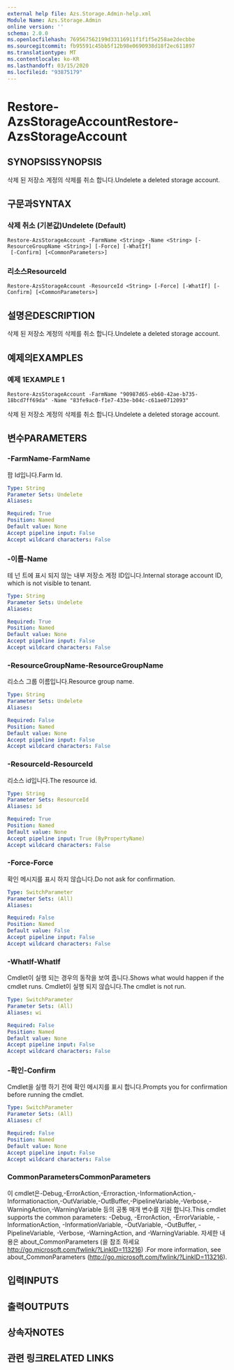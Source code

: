 ```yaml
---
external help file: Azs.Storage.Admin-help.xml
Module Name: Azs.Storage.Admin
online version: ''
schema: 2.0.0
ms.openlocfilehash: 769567562199d33116911f1f1f5e258ae2decbbe
ms.sourcegitcommit: fb95591c45bb5f12b98e0690938d18f2ec611897
ms.translationtype: MT
ms.contentlocale: ko-KR
ms.lasthandoff: 03/15/2020
ms.locfileid: "93875179"
---
```

# <span data-ttu-id="9707e-101">Restore-AzsStorageAccount</span><span class="sxs-lookup"><span data-stu-id="9707e-101">Restore-AzsStorageAccount</span></span>

## <span data-ttu-id="9707e-102">SYNOPSIS</span><span class="sxs-lookup"><span data-stu-id="9707e-102">SYNOPSIS</span></span>
<span data-ttu-id="9707e-103">삭제 된 저장소 계정의 삭제를 취소 합니다.</span><span class="sxs-lookup"><span data-stu-id="9707e-103">Undelete a deleted storage account.</span></span>

## <span data-ttu-id="9707e-104">구문과</span><span class="sxs-lookup"><span data-stu-id="9707e-104">SYNTAX</span></span>

### <span data-ttu-id="9707e-105">삭제 취소 (기본값)</span><span class="sxs-lookup"><span data-stu-id="9707e-105">Undelete (Default)</span></span>
```
Restore-AzsStorageAccount -FarmName <String> -Name <String> [-ResourceGroupName <String>] [-Force] [-WhatIf]
 [-Confirm] [<CommonParameters>]
```

### <span data-ttu-id="9707e-106">리소스</span><span class="sxs-lookup"><span data-stu-id="9707e-106">ResourceId</span></span>
```
Restore-AzsStorageAccount -ResourceId <String> [-Force] [-WhatIf] [-Confirm] [<CommonParameters>]
```

## <span data-ttu-id="9707e-107">설명은</span><span class="sxs-lookup"><span data-stu-id="9707e-107">DESCRIPTION</span></span>
<span data-ttu-id="9707e-108">삭제 된 저장소 계정의 삭제를 취소 합니다.</span><span class="sxs-lookup"><span data-stu-id="9707e-108">Undelete a deleted storage account.</span></span>

## <span data-ttu-id="9707e-109">예제의</span><span class="sxs-lookup"><span data-stu-id="9707e-109">EXAMPLES</span></span>

### <span data-ttu-id="9707e-110">예제 1</span><span class="sxs-lookup"><span data-stu-id="9707e-110">EXAMPLE 1</span></span>
```
Restore-AzsStorageAccount -FarmName "90987d65-eb60-42ae-b735-18bcd7ff69da" -Name "83fe9ac0-f1e7-433e-b04c-c61ae0712093"
```

<span data-ttu-id="9707e-111">삭제 된 저장소 계정의 삭제를 취소 합니다.</span><span class="sxs-lookup"><span data-stu-id="9707e-111">Undelete a deleted storage account.</span></span>

## <span data-ttu-id="9707e-112">변수</span><span class="sxs-lookup"><span data-stu-id="9707e-112">PARAMETERS</span></span>

### <span data-ttu-id="9707e-113">-FarmName</span><span class="sxs-lookup"><span data-stu-id="9707e-113">-FarmName</span></span>
<span data-ttu-id="9707e-114">팜 Id입니다.</span><span class="sxs-lookup"><span data-stu-id="9707e-114">Farm Id.</span></span>

```yaml
Type: String
Parameter Sets: Undelete
Aliases:

Required: True
Position: Named
Default value: None
Accept pipeline input: False
Accept wildcard characters: False
```

### <span data-ttu-id="9707e-115">-이름</span><span class="sxs-lookup"><span data-stu-id="9707e-115">-Name</span></span>
<span data-ttu-id="9707e-116">테 넌 트에 표시 되지 않는 내부 저장소 계정 ID입니다.</span><span class="sxs-lookup"><span data-stu-id="9707e-116">Internal storage account ID, which is not visible to tenant.</span></span>

```yaml
Type: String
Parameter Sets: Undelete
Aliases:

Required: True
Position: Named
Default value: None
Accept pipeline input: False
Accept wildcard characters: False
```

### <span data-ttu-id="9707e-117">-ResourceGroupName</span><span class="sxs-lookup"><span data-stu-id="9707e-117">-ResourceGroupName</span></span>
<span data-ttu-id="9707e-118">리소스 그룹 이름입니다.</span><span class="sxs-lookup"><span data-stu-id="9707e-118">Resource group name.</span></span>

```yaml
Type: String
Parameter Sets: Undelete
Aliases:

Required: False
Position: Named
Default value: None
Accept pipeline input: False
Accept wildcard characters: False
```

### <span data-ttu-id="9707e-119">-ResourceId</span><span class="sxs-lookup"><span data-stu-id="9707e-119">-ResourceId</span></span>
<span data-ttu-id="9707e-120">리소스 id입니다.</span><span class="sxs-lookup"><span data-stu-id="9707e-120">The resource id.</span></span>

```yaml
Type: String
Parameter Sets: ResourceId
Aliases: id

Required: True
Position: Named
Default value: None
Accept pipeline input: True (ByPropertyName)
Accept wildcard characters: False
```

### <span data-ttu-id="9707e-121">-Force</span><span class="sxs-lookup"><span data-stu-id="9707e-121">-Force</span></span>
<span data-ttu-id="9707e-122">확인 메시지를 표시 하지 않습니다.</span><span class="sxs-lookup"><span data-stu-id="9707e-122">Do not ask for confirmation.</span></span>

```yaml
Type: SwitchParameter
Parameter Sets: (All)
Aliases:

Required: False
Position: Named
Default value: False
Accept pipeline input: False
Accept wildcard characters: False
```

### <span data-ttu-id="9707e-123">-WhatIf</span><span class="sxs-lookup"><span data-stu-id="9707e-123">-WhatIf</span></span>
<span data-ttu-id="9707e-124">Cmdlet이 실행 되는 경우의 동작을 보여 줍니다.</span><span class="sxs-lookup"><span data-stu-id="9707e-124">Shows what would happen if the cmdlet runs.</span></span>
<span data-ttu-id="9707e-125">Cmdlet이 실행 되지 않습니다.</span><span class="sxs-lookup"><span data-stu-id="9707e-125">The cmdlet is not run.</span></span>

```yaml
Type: SwitchParameter
Parameter Sets: (All)
Aliases: wi

Required: False
Position: Named
Default value: None
Accept pipeline input: False
Accept wildcard characters: False
```

### <span data-ttu-id="9707e-126">-확인</span><span class="sxs-lookup"><span data-stu-id="9707e-126">-Confirm</span></span>
<span data-ttu-id="9707e-127">Cmdlet을 실행 하기 전에 확인 메시지를 표시 합니다.</span><span class="sxs-lookup"><span data-stu-id="9707e-127">Prompts you for confirmation before running the cmdlet.</span></span>

```yaml
Type: SwitchParameter
Parameter Sets: (All)
Aliases: cf

Required: False
Position: Named
Default value: None
Accept pipeline input: False
Accept wildcard characters: False
```

### <span data-ttu-id="9707e-128">CommonParameters</span><span class="sxs-lookup"><span data-stu-id="9707e-128">CommonParameters</span></span>
<span data-ttu-id="9707e-129">이 cmdlet은-Debug,-ErrorAction,-Erroraction,-InformationAction,-Informationaction,-OutVariable,-OutBuffer,-PipelineVariable,-Verbose,-WarningAction,-WarningVariable 등의 공통 매개 변수를 지원 합니다.</span><span class="sxs-lookup"><span data-stu-id="9707e-129">This cmdlet supports the common parameters: -Debug, -ErrorAction, -ErrorVariable, -InformationAction, -InformationVariable, -OutVariable, -OutBuffer, -PipelineVariable, -Verbose, -WarningAction, and -WarningVariable.</span></span> <span data-ttu-id="9707e-130">자세한 내용은 about_CommonParameters (을 참조 하세요 http://go.microsoft.com/fwlink/?LinkID=113216) .</span><span class="sxs-lookup"><span data-stu-id="9707e-130">For more information, see about_CommonParameters (http://go.microsoft.com/fwlink/?LinkID=113216).</span></span>

## <span data-ttu-id="9707e-131">입력</span><span class="sxs-lookup"><span data-stu-id="9707e-131">INPUTS</span></span>

## <span data-ttu-id="9707e-132">출력</span><span class="sxs-lookup"><span data-stu-id="9707e-132">OUTPUTS</span></span>

## <span data-ttu-id="9707e-133">상속자</span><span class="sxs-lookup"><span data-stu-id="9707e-133">NOTES</span></span>

## <span data-ttu-id="9707e-134">관련 링크</span><span class="sxs-lookup"><span data-stu-id="9707e-134">RELATED LINKS</span></span>
